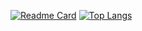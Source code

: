[![Readme Card](https://github-readme-stats.vercel.app/api?username=Blizzard-cyber&show_icons=true&title_color=ffffff&icon_color=bb2acf&text_color=daf7dc&bg_color=151515)](https://github.com/anuraghazra/github-readme-stats) [![Top Langs](https://github-readme-stats.vercel.app/api/top-langs/?username=Blizzard-cyber&layout=compact&exclude_repo=sumy7.github.io&title_color=ffffff&icon_color=bb2acf&text_color=daf7dc&bg_color=151515)](https://github.com/anuraghazra/github-readme-stats)  


